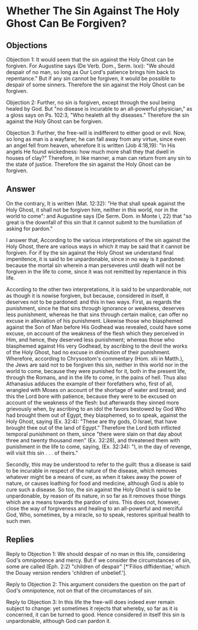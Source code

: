 # Whether The Sin Against The Holy Ghost Can Be Forgiven?

## Objections

Objection 1: It would seem that the sin against the Holy Ghost can be forgiven. For Augustine says (De Verb. Dom., Serm. lxxi): "We should despair of no man, so long as Our Lord's patience brings him back to repentance." But if any sin cannot be forgiven, it would be possible to despair of some sinners. Therefore the sin against the Holy Ghost can be forgiven.

Objection 2: Further, no sin is forgiven, except through the soul being healed by God. But "no disease is incurable to an all-powerful physician," as a gloss says on Ps. 102:3, "Who healeth all thy diseases." Therefore the sin against the Holy Ghost can be forgiven.

Objection 3: Further, the free-will is indifferent to either good or evil. Now, so long as man is a wayfarer, he can fall away from any virtue, since even an angel fell from heaven, wherefore it is written (Job 4:18,19): "In His angels He found wickedness: how much more shall they that dwell in houses of clay?" Therefore, in like manner, a man can return from any sin to the state of justice. Therefore the sin against the Holy Ghost can be forgiven.

## Answer

On the contrary, It is written (Mat. 12:32): "He that shall speak against the Holy Ghost, it shall not be forgiven him, neither in this world, nor in the world to come": and Augustine says (De Serm. Dom. in Monte i, 22) that "so great is the downfall of this sin that it cannot submit to the humiliation of asking for pardon."

I answer that, According to the various interpretations of the sin against the Holy Ghost, there are various ways in which it may be said that it cannot be forgiven. For if by the sin against the Holy Ghost we understand final impenitence, it is said to be unpardonable, since in no way is it pardoned: because the mortal sin wherein a man perseveres until death will not be forgiven in the life to come, since it was not remitted by repentance in this life.

According to the other two interpretations, it is said to be unpardonable, not as though it is nowise forgiven, but because, considered in itself, it deserves not to be pardoned: and this in two ways. First, as regards the punishment, since he that sins through ignorance or weakness, deserves less punishment, whereas he that sins through certain malice, can offer no excuse in alleviation of his punishment. Likewise those who blasphemed against the Son of Man before His Godhead was revealed, could have some excuse, on account of the weakness of the flesh which they perceived in Him, and hence, they deserved less punishment; whereas those who blasphemed against His very Godhead, by ascribing to the devil the works of the Holy Ghost, had no excuse in diminution of their punishment. Wherefore, according to Chrysostom's commentary (Hom. xlii in Matth.), the Jews are said not to be forgiven this sin, neither in this world nor in the world to come, because they were punished for it, both in the present life, through the Romans, and in the life to come, in the pains of hell. Thus also Athanasius adduces the example of their forefathers who, first of all, wrangled with Moses on account of the shortage of water and bread; and this the Lord bore with patience, because they were to be excused on account of the weakness of the flesh: but afterwards they sinned more grievously when, by ascribing to an idol the favors bestowed by God Who had brought them out of Egypt, they blasphemed, so to speak, against the Holy Ghost, saying (Ex. 32:4): "These are thy gods, O Israel, that have brought thee out of the land of Egypt." Therefore the Lord both inflicted temporal punishment on them, since "there were slain on that day about three and twenty thousand men" (Ex. 32:28), and threatened them with punishment in the life to come, saying, (Ex. 32:34): "I, in the day of revenge, will visit this sin . . . of theirs."

Secondly, this may be understood to refer to the guilt: thus a disease is said to be incurable in respect of the nature of the disease, which removes whatever might be a means of cure, as when it takes away the power of nature, or causes loathing for food and medicine, although God is able to cure such a disease. So too, the sin against the Holy Ghost is said to be unpardonable, by reason of its nature, in so far as it removes those things which are a means towards the pardon of sins. This does not, however, close the way of forgiveness and healing to an all-powerful and merciful God, Who, sometimes, by a miracle, so to speak, restores spiritual health to such men.

## Replies

Reply to Objection 1: We should despair of no man in this life, considering God's omnipotence and mercy. But if we consider the circumstances of sin, some are called (Eph. 2:2) "children of despair" [*'Filios diffidentiae,' which the Douay version renders 'children of unbelief.'].

Reply to Objection 2: This argument considers the question on the part of God's omnipotence, not on that of the circumstances of sin.

Reply to Objection 3: In this life the free-will does indeed ever remain subject to change: yet sometimes it rejects that whereby, so far as it is concerned, it can be turned to good. Hence considered in itself this sin is unpardonable, although God can pardon it.